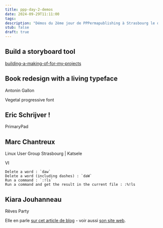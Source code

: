 ```yaml
---
title: ppp-day-2-demos
date: 2024-09-29T11:11:00
tags: 
description: "Démos du 2ème jour de PPPermapublishing à Strasbourg le dimanche 29 octobre 2024."
stub: false
draft: true
---
```

## Build a storyboard tool

[building-a-making-of-for-my-projects](notes/building-a-making-of-for-my-projects.md)


## Book redesign with a living typeface

Antonin Gallon

Vegetal progressive font


## Eric Schrijver !

PrimaryPad





## Marc Chantreux

Linux User Group Strasbourg | Katsele

VI

```
Delete a word : `daw`
Delete a word (including dashes) : `daW`
Run a command : `:!ls`
Run a command and get the result in the current file : :%!ls
```

## Kiara Jouhanneau

Rêves Party

Elle en parle [sur cet article de blog](https://pzwiki.wdka.nl/mediadesign/User:Kiara/Journal#PPPermapublishing) - voir aussi [son site web](https://kajoudesign.eu/).

